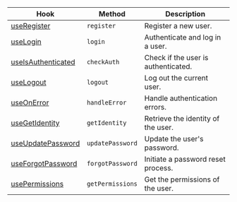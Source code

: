 | Hook                                       | Method           | Description                         |
| ------------------------------------------ | ---------------- | ----------------------------------- |
| [useRegister][use-register]                | `register`       | Register a new user.                |
| [useLogin][use-login]                      | `login`          | Authenticate and log in a user.     |
| [useIsAuthenticated][use-is-authenticated] | `checkAuth`      | Check if the user is authenticated. |
| [useLogout][use-logout]                    | `logout`         | Log out the current user.           |
| [useOnError][use-on-error]                 | `handleError`    | Handle authentication errors.       |
| [useGetIdentity][use-get-identity]         | `getIdentity`    | Retrieve the identity of the user.  |
| [useUpdatePassword][use-update-password]   | `updatePassword` | Update the user's password.         |
| [useForgotPassword][use-forgot-password]   | `forgotPassword` | Initiate a password reset process.  |
| [usePermissions][use-permissions]          | `getPermissions` | Get the permissions of the user.    |

[use-login]: /docs/api-reference/core/hooks/authentication/useLogin/
[use-logout]: /docs/api-reference/core/hooks/authentication/useLogout/
[use-is-authenticated]: /docs/api-reference/core/hooks/authentication/useIsAuthenticated/
[use-on-error]: /docs/api-reference/core/hooks/authentication/useOnError/
[use-get-identity]: /docs/api-reference/core/hooks/authentication/useGetIdentity/
[use-permissions]: /docs/api-reference/core/hooks/authentication/usePermissions/
[use-register]: /docs/api-reference/core/hooks/authentication/useRegister/
[use-forgot-password]: /docs/api-reference/core/hooks/authentication/useForgotPassword/
[use-update-password]: /docs/api-reference/core/hooks/authentication/useUpdatePassword/

